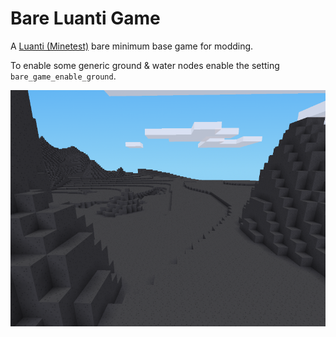 # Bare Luanti Game

A [Luanti (Minetest)](https://luanti.org/) bare minimum base game for modding.

To enable some generic ground & water nodes enable the setting `bare_game_enable_ground`.

![screenshot](screenshot.png)
